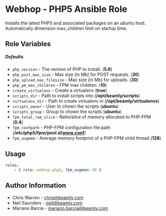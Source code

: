 Webhop - PHP5 Ansible Role
==========================

Installs the latest PHP5 and associated packages on an ubuntu host.
Automatically dimension max_children limit on startup time.

## Role Variables

##### Defaults

- `php_version` - The version of PHP to install. (**5.6**)
- `php_post_max_size` - Max size (in Mb) for POST requests. (**30**)
- `php_upload_max_filesize` - Max size (in Mb) for uploads. (**30**)
- `php_pm_max_children` - FPM max children. (**10**)
- `create_virtualenv` - Create a virtualenv (**true**)
- `scripts_dir` - Path to install scripts into (**/opt/beamly/scripts**)
- `virtualenv_dir` - Path to create virtualenv in (**/opt/beamly/virtualenvs**)
- `scripts_owner` - User to chown the scripts (**ubuntu**)
- `scripts_group` - Group to chown the scripts (**ubuntu**)
- `fpm_total_ram_slice` - Ratio/slice of memory allocated to PHP-FPM (**0.4**)
- `fpm_confpath` - PHP-FPM configuration file path (**/etc/php5/fpm/pool.d/www.conf**)
- `fpm_avgmem` - Average memory footprint of a PHP-FPM child thread (**128**)

Usage
-----

```yaml
roles:
    - { role: webhop.php5, fpm_avgmem: 90 }
```

Author Information
-------------------

* Chris Warren - chris@beamly.com
* Neil Saunders - neil@beamly.com
* Mariano Barcia - mariano.barcia@beamly.com
